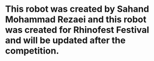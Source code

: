 
#

<h1>
  
This robot was created by Sahand Mohammad Rezaei and this robot was created for Rhinofest Festival and will be updated after the competition.
  
 </h1>

#
